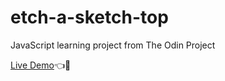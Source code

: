 # etch-a-sketch-top

JavaScript learning project from The Odin Project

[Live Demo](https://jopar210.github.io/etch-a-sketch-top/)👈🤫
